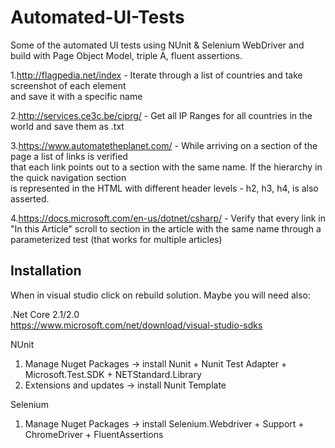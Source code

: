 # Automated-UI-Tests

Some of the automated UI tests using NUnit & Selenium WebDriver and build with Page Object Model, triple A, fluent assertions.

1.http://flagpedia.net/index - Iterate through a list of countries and take screenshot of each element  
and save it with a specific name 

2.http://services.ce3c.be/ciprg/ - Get all IP Ranges for all countries in the world and save them as .txt

3.https://www.automatetheplanet.com/ - While arriving on a section of the page a list of links is verified  
that each link points out to a section with the same name. If the hierarchy in the quick navigation section   
is represented in the HTML with different header levels - h2, h3, h4, is also asserted.

4.https://docs.microsoft.com/en-us/dotnet/csharp/ - Verify that every link in "In this Article" scroll to section in the article with the same name through a parameterized test (that works for multiple articles)


## Installation
When in visual studio click on rebuild solution. 
Maybe you will need also:

.Net Core 2.1/2.0  
https://www.microsoft.com/net/download/visual-studio-sdks

NUnit
1.	Manage Nuget Packages -> install Nunit + Nunit Test Adapter + Microsoft.Test.SDK + NETStandard.Library
2.	Extensions and updates -> install Nunit Template

Selenium 
1.	Manage Nuget Packages -> install Selenium.Webdriver + Support + ChromeDriver + FluentAssertions

